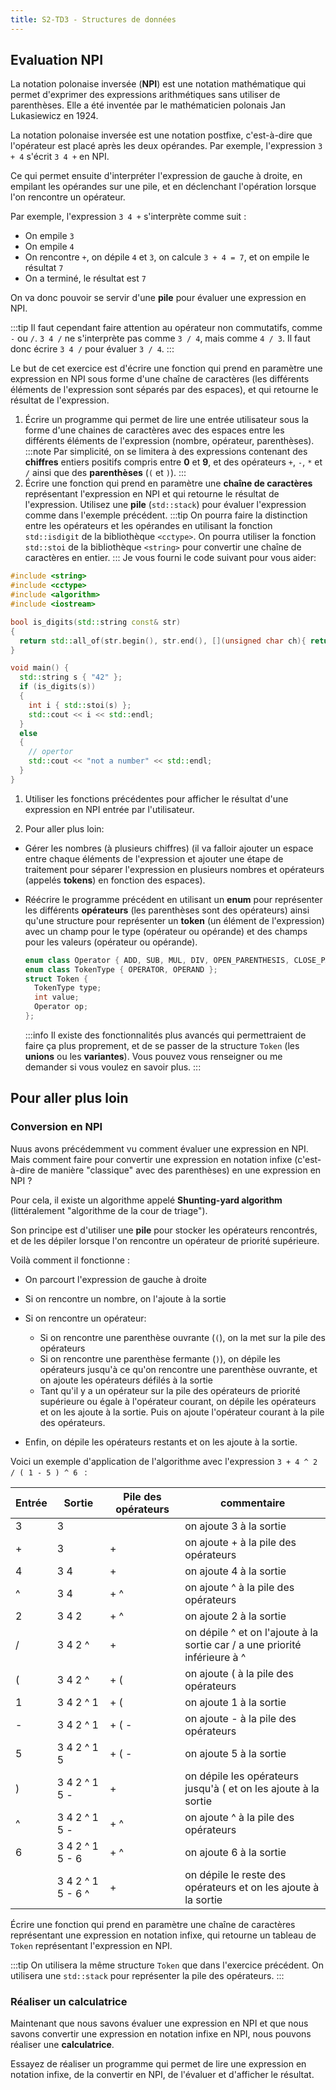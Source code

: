 ```yaml
---
title: S2-TD3 - Structures de données
---
```


## Evaluation NPI

La notation polonaise inversée (**NPI**) est une notation mathématique qui permet d'exprimer des expressions arithmétiques sans utiliser de parenthèses. Elle a été inventée par le mathématicien polonais Jan Lukasiewicz en 1924.

La notation polonaise inversée est une notation postfixe, c'est-à-dire que l'opérateur est placé après les deux opérandes. Par exemple, l'expression `3 + 4` s'écrit `3 4 +` en NPI.

Ce qui permet ensuite d'interpréter l'expression de gauche à droite, en empilant les opérandes sur une pile, et en déclenchant l'opération lorsque l'on rencontre un opérateur.

Par exemple, l'expression `3 4 +` s'interprète comme suit :

- On empile `3`
- On empile `4`
- On rencontre `+`, on dépile `4` et `3`, on calcule `3 + 4 = 7`, et on empile le résultat `7`
- On a terminé, le résultat est `7`

On va donc pouvoir se servir d'une **pile** pour évaluer une expression en NPI.

:::tip
Il faut cependant faire attention au opérateur non commutatifs, comme `-` ou `/`. `3 4 /` ne s'interprète pas comme `3 / 4`, mais comme `4 / 3`. Il faut donc écrire `3 4 /` pour évaluer `3 / 4`.
:::

Le but de cet exercice est d'écrire une fonction qui prend en paramètre une expression en NPI sous forme d'une chaîne de caractères (les différents éléments de l'expression sont séparés par des espaces), et qui retourne le résultat de l'expression.

1. Écrire un programme qui permet de lire une entrée utilisateur sous la forme d'une chaines de caractères avec des espaces entre les différents éléments de l'expression (nombre, opérateur, parenthèses).
  :::note
  Par simplicité, on se limitera à des expressions contenant des **chiffres** entiers positifs compris entre **0** et **9**, et des opérateurs `+`, `-`, `*` et `/` ainsi que des **parenthèses** (`(` et `)`).
  :::
2. Écrire une fonction qui prend en paramètre une **chaîne de caractères** représentant l'expression en NPI et qui retourne le résultat de l'expression.
  Utilisez une **pile** (`std::stack`) pour évaluer l'expression comme dans l'exemple précédent.
  :::tip
  On pourra faire la distinction entre les opérateurs et les opérandes en utilisant la fonction `std::isdigit` de la bibliothèque `<cctype>`.
  On pourra utiliser la fonction `std::stoi` de la bibliothèque `<string>` pour convertir une chaîne de caractères en entier.
  :::
  Je vous fourni le code suivant pour vous aider:
  ```cpp
  #include <string>
  #include <cctype>
  #include <algorithm>
  #include <iostream>

  bool is_digits(std::string const& str)
  {
    return std::all_of(str.begin(), str.end(), [](unsigned char ch){ return std::isdigit(ch); });
  }

  void main() {
    std::string s { "42" };
    if (is_digits(s))
    {
      int i { std::stoi(s) };
      std::cout << i << std::endl;
    }
    else
    {
      // opertor
      std::cout << "not a number" << std::endl;
    }
  }
  ```

1. Utiliser les fonctions précédentes pour afficher le résultat d'une expression en NPI entrée par l'utilisateur.

2. Pour aller plus loin:
  - Gérer les nombres (à plusieurs chiffres) (il va falloir ajouter un espace entre chaque éléments de l'expression et ajouter une étape de traitement pour séparer l'expression en plusieurs nombres et opérateurs (appelés **tokens**) en fonction des espaces).
  - Réécrire le programme précédent en utilisant un **enum** pour représenter les différents **opérateurs** (les parenthèses sont des opérateurs) ainsi qu'une structure pour représenter un **token** (un élément de l'expression) avec un champ pour le type (opérateur ou opérande) et des champs pour les valeurs (opérateur ou opérande).
    ```cpp
    enum class Operator { ADD, SUB, MUL, DIV, OPEN_PARENTHESIS, CLOSE_PARENTHESIS };
    enum class TokenType { OPERATOR, OPERAND };
    struct Token {
      TokenType type;
      int value;
      Operator op;
    };
    ```

    :::info
    Il existe des fonctionnalités plus avancés qui permettraient de faire ça plus proprement, et de se passer de la structure `Token` (les **unions** ou les **variantes**). Vous pouvez vous renseigner ou me demander si vous voulez en savoir plus.
    :::

## Pour aller plus loin

### Conversion en NPI

Nuus avons précédemment vu comment évaluer une expression en NPI. Mais comment faire pour convertir une expression en notation infixe (c'est-à-dire de manière "classique" avec des parenthèses) en une expression en NPI ?

Pour cela, il existe un algorithme appelé **Shunting-yard algorithm** (littéralement "algorithme de la cour de triage").

Son principe est d'utiliser une **pile** pour stocker les opérateurs rencontrés, et de les dépiler lorsque l'on rencontre un opérateur de priorité supérieure.

Voilà comment il fonctionne :

- On parcourt l'expression de gauche à droite
- Si on rencontre un nombre, on l'ajoute à la sortie
- Si on rencontre un opérateur:
  - Si on rencontre une parenthèse ouvrante (`(`), on la met sur la pile des opérateurs
  - Si on rencontre une parenthèse fermante (`)`), on dépile les opérateurs jusqu'à ce qu'on rencontre une parenthèse ouvrante, et on ajoute les opérateurs défilés à la sortie
  - Tant qu'il y a un opérateur sur la pile des opérateurs de priorité supérieure ou égale à l'opérateur courant, on dépile les opérateurs et on les ajoute à la sortie. Puis on ajoute l'opérateur courant à la pile des opérateurs.

- Enfin, on dépile les opérateurs restants et on les ajoute à la sortie.

Voici un exemple d'application de l'algorithme  avec l'expression `3 + 4 ^ 2 / ( 1 - 5 ) ^ 6 ` :

| Entrée | Sortie | Pile des opérateurs | commentaire |
| --- | --- | --- | --- |
| 3 | 3 | | on ajoute 3 à la sortie |
| + | 3 | + | on ajoute + à la pile des opérateurs |
| 4 | 3 4 | + | on ajoute 4 à la sortie |
| ^ | 3 4 | + ^ | on ajoute ^ à la pile des opérateurs |
| 2 | 3 4 2 | + ^ | on ajoute 2 à la sortie |
| / | 3 4 2 ^ | + | on dépile ^ et on l'ajoute à la sortie car / a une priorité inférieure à ^ |
| ( | 3 4 2 ^ | + ( | on ajoute ( à la pile des opérateurs |
| 1 | 3 4 2 ^ 1 | + ( | on ajoute 1 à la sortie |
| - | 3 4 2 ^ 1 | + ( - | on ajoute - à la pile des opérateurs |
| 5 | 3 4 2 ^ 1 5 | + ( - | on ajoute 5 à la sortie |
| ) | 3 4 2 ^ 1 5 - | + | on dépile les opérateurs jusqu'à ( et on les ajoute à la sortie |
| ^ | 3 4 2 ^ 1 5 - | + ^ | on ajoute ^ à la pile des opérateurs |
| 6 | 3 4 2 ^ 1 5 - 6 | + ^ | on ajoute 6 à la sortie |
|   | 3 4 2 ^ 1 5 - 6 ^ | + | on dépile le reste des opérateurs et on les ajoute à la sortie |

Écrire une fonction qui prend en paramètre une chaîne de caractères représentant une expression en notation infixe, qui retourne un tableau de `Token` représentant l'expression en NPI.

:::tip
On utilisera la même structure `Token` que dans l'exercice précédent.
On utilisera une `std::stack` pour représenter la pile des opérateurs.
:::

### Réaliser un calculatrice

Maintenant que nous savons évaluer une expression en NPI et que nous savons convertir une expression en notation infixe en NPI, nous pouvons réaliser une **calculatrice**.

Essayez de réaliser un programme qui permet de lire une expression en notation infixe, de la convertir en NPI, de l'évaluer et d'afficher le résultat.